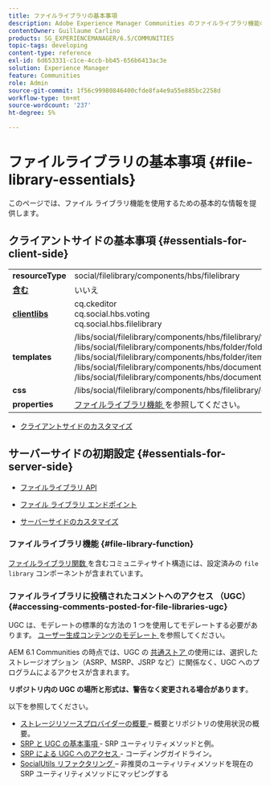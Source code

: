 ```yaml
---
title: ファイルライブラリの基本事項
description: Adobe Experience Manager Communities のファイルライブラリ機能の操作の基本について説明します。
contentOwner: Guillaume Carlino
products: SG_EXPERIENCEMANAGER/6.5/COMMUNITIES
topic-tags: developing
content-type: reference
exl-id: 6d653331-c1ce-4ccb-bb45-656b6413ac3e
solution: Experience Manager
feature: Communities
role: Admin
source-git-commit: 1f56c99980846400cfde8fa4e9a55e885bc2258d
workflow-type: tm+mt
source-wordcount: '237'
ht-degree: 5%

---
```


# ファイルライブラリの基本事項 {#file-library-essentials}

このページでは、ファイル ライブラリ機能を使用するための基本的な情報を提供します。

## クライアントサイドの基本事項 {#essentials-for-client-side}

<table>
 <tbody>
  <tr>
   <td> <strong>resourceType</strong></td>
   <td>social/filelibrary/components/hbs/filelibrary</td>
  </tr>
  <tr>
   <td> <a href="scf.md#add-or-include-a-communities-component"><strong> 含む </strong></a></td>
   <td>いいえ</td>
  </tr>
  <tr>
   <td> <a href="clientlibs.md"><strong>clientlibs</strong></a></td>
   <td>cq.ckeditor<br />cq.social.hbs.voting<br />cq.social.hbs.filelibrary</td>
  </tr>
  <tr>
   <td> <strong>templates</strong></td>
   <td> /libs/social/filelibrary/components/hbs/filelibrary/filelibrary.hbs<br /> /libs/social/filelibrary/components/hbs/folder/folder.hbs<br /> /libs/social/filelibrary/components/hbs/folder/item.hbs<br /> /libs/social/filelibrary/components/hbs/document/document.hbs<br /> /libs/social/filelibrary/components/hbs/document/item.hbs<br /> </td>
  </tr>
  <tr>
   <td> <strong>css</strong></td>
   <td> /libs/social/filelibrary/components/hbs/filelibrary/clientlibs/filelibrary.css</td>
  </tr>
  <tr>
   <td><strong> properties</strong></td>
   <td><a href="file-library.md"> ファイルライブラリ機能 </a> を参照してください。</td>
  </tr>
 </tbody>
</table>

* [クライアントサイドのカスタマイズ](client-customize.md)

## サーバーサイドの初期設定 {#essentials-for-server-side}

* [ ファイルライブラリ API](https://developer.adobe.com/experience-manager/reference-materials/6-5/javadoc/com/adobe/cq/social/filelibrary/client/api/package-summary.html)

* [ ファイル ライブラリ エンドポイント ](https://developer.adobe.com/experience-manager/reference-materials/6-5/javadoc/com/adobe/cq/social/filelibrary/client/endpoints/package-summary.html)

* [サーバーサイドのカスタマイズ](server-customize.md)

### ファイルライブラリ機能 {#file-library-function}

[ ファイルライブラリ関数 ](functions.md#file-library-function) を含むコミュニティサイト構造には、設定済みの `file library` コンポーネントが含まれています。

### ファイルライブラリに投稿されたコメントへのアクセス （UGC） {#accessing-comments-posted-for-file-libraries-ugc}

UGC は、モデレートの標準的な方法の 1 つを使用してモデレートする必要があります。
[ ユーザー生成コンテンツのモデレート ](moderate-ugc.md) を参照してください。

AEM 6.1 Communities の時点では、UGC の [ 共通ストア ](working-with-srp.md) の使用には、選択したストレージオプション（ASRP、MSRP、JSRP など）に関係なく、UGC へのプログラムによるアクセスが含まれます。

**リポジトリ内の UGC の場所と形式は、警告なく変更される場合があります**。

以下を参照してください。

* [ ストレージリソースプロバイダーの概要 ](srp.md) – 概要とリポジトリの使用状況の概要。
* [SRP と UGC の基本事項 ](srp-and-ugc.md) - SRP ユーティリティメソッドと例。
* [SRP による UGC へのアクセス ](accessing-ugc-with-srp.md) - コーディングガイドライン。
* [SocialUtils リファクタリング ](socialutils.md) – 非推奨のユーティリティメソッドを現在の SRP ユーティリティメソッドにマッピングする
